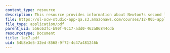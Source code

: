 ```yaml
---
content_type: resource
description: This resource provides information about Newton?s second law.
file: https://ol-ocw-studio-app-qa.s3.amazonaws.com/courses/12-005-applications-of-continuum-mechanics-to-earth-atmospheric-and-planetary-sciences-spring-2006/54b8e3e532ed85689f724c47a481246b_lec7.pdf
file_type: application/pdf
parent_uid: 556c63fc-b90f-9c17-add0-463a86844cdb
resourcetype: Document
title: lec7.pdf
uid: 54b8e3e5-32ed-8568-9f72-4c47a481246b
---
```


